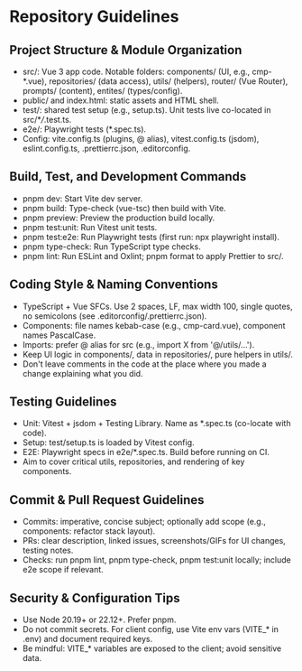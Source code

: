# Repository Guidelines

## Project Structure & Module Organization

- src/: Vue 3 app code. Notable folders: components/ (UI, e.g., cmp-\*.vue), repositories/ (data access), utils/ (helpers), router/ (Vue Router), prompts/ (content), entites/ (types/config).
- public/ and index.html: static assets and HTML shell.
- test/: shared test setup (e.g., setup.ts). Unit tests live co-located in src/\*_/_.test.ts.
- e2e/: Playwright tests (\*.spec.ts).
- Config: vite.config.ts (plugins, @ alias), vitest.config.ts (jsdom), eslint.config.ts, .prettierrc.json, .editorconfig.

## Build, Test, and Development Commands

- pnpm dev: Start Vite dev server.
- pnpm build: Type-check (vue-tsc) then build with Vite.
- pnpm preview: Preview the production build locally.
- pnpm test:unit: Run Vitest unit tests.
- pnpm test:e2e: Run Playwright tests (first run: npx playwright install).
- pnpm type-check: Run TypeScript type checks.
- pnpm lint: Run ESLint and Oxlint; pnpm format to apply Prettier to src/.

## Coding Style & Naming Conventions

- TypeScript + Vue SFCs. Use 2 spaces, LF, max width 100, single quotes, no semicolons (see .editorconfig/.prettierrc.json).
- Components: file names kebab-case (e.g., cmp-card.vue), component names PascalCase.
- Imports: prefer @ alias for src (e.g., import X from '@/utils/...').
- Keep UI logic in components/, data in repositories/, pure helpers in utils/.
- Don't leave comments in the code at the place where you made a change explaining what you did.

## Testing Guidelines

- Unit: Vitest + jsdom + Testing Library. Name as \*.spec.ts (co-locate with code).
- Setup: test/setup.ts is loaded by Vitest config.
- E2E: Playwright specs in e2e/\*.spec.ts. Build before running on CI.
- Aim to cover critical utils, repositories, and rendering of key components.

## Commit & Pull Request Guidelines

- Commits: imperative, concise subject; optionally add scope (e.g., components: refactor stack layout).
- PRs: clear description, linked issues, screenshots/GIFs for UI changes, testing notes.
- Checks: run pnpm lint, pnpm type-check, pnpm test:unit locally; include e2e scope if relevant.

## Security & Configuration Tips

- Use Node 20.19+ or 22.12+. Prefer pnpm.
- Do not commit secrets. For client config, use Vite env vars (VITE\_\* in .env) and document required keys.
- Be mindful: VITE\_\* variables are exposed to the client; avoid sensitive data.
